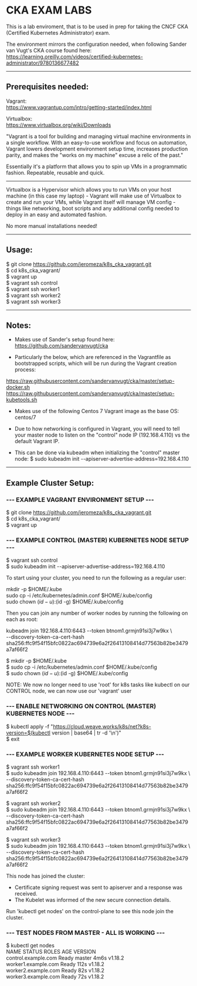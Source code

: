 # CKA EXAM LABS

This is a lab enviroment, that is to be used in prep for taking the CNCF CKA (Certified Kubernetes Administrator) exam.

The environment mirrors the configuration needed, when following Sander van Vugt's CKA course found here:
https://learning.oreilly.com/videos/certified-kubernetes-administrator/9780136677482

-------------------------
Prerequisites needed:
-------------------------
Vagrant:  
https://www.vagrantup.com/intro/getting-started/index.html

Virtualbox:  
https://www.virtualbox.org/wiki/Downloads  
  
"Vagrant is a tool for building and managing virtual machine environments in a single workflow. With an easy-to-use workflow and focus on automation, Vagrant lowers development environment setup time, increases production parity, and makes the "works on my machine" excuse a relic of the past."

Essentially it's a platform that allows you to spin up VMs in a programmatic fashion. Repeatable, reusable and quick.

---

Virtualbox is a Hypervisor which allows you to run VMs on your host machine (in this case my laptop) - Vagrant will make use of Virtualbox to create and run your VMs, while Vagrant itself will manage VM config - things like networking, boot scripts and any additional config needed to deploy in an easy and automated fashion.

No more manual installations needed!  

-------------------------
Usage:
-------------------------
$ git clone https://github.com/jeromeza/k8s_cka_vagrant.git  
$ cd k8s_cka_vagrant/  
$ vagrant up    
$ vagrant ssh control   
$ vagrant ssh worker1  
$ vagrant ssh worker2  
$ vagrant ssh worker3  

-------------------------
Notes:
-------------------------
* Makes use of Sander's setup found here:
https://github.com/sandervanvugt/cka

* Particularly the below, which are referenced in the Vagrantfile as bootstrapped scripts, which will be run during the Vagrant creation process:

https://raw.githubusercontent.com/sandervanvugt/cka/master/setup-docker.sh
https://raw.githubusercontent.com/sandervanvugt/cka/master/setup-kubetools.sh

* Makes use of the following Centos 7 Vagrant image as the base OS:  
centos/7

* Due to how networking is configured in Vagrant, you will need to tell your master node to listen on the "control" node IP (192.168.4.110) vs the default Vagrant IP.

* This can be done via kubeadm when initializing the "control" master node:
$ sudo kubeadm init --apiserver-advertise-address=192.168.4.110

-------------------------
Example Cluster Setup:
-------------------------

### --- EXAMPLE VAGRANT ENVIRONMENT SETUP ---  
$ git clone https://github.com/jeromeza/k8s_cka_vagrant.git  
$ cd k8s_cka_vagrant/  
$ vagrant up  

### --- EXAMPLE CONTROL (MASTER) KUBERNETES NODE SETUP ---  
$ vagrant ssh control  
$ sudo kubeadm init --apiserver-advertise-address=192.168.4.110  
  
To start using your cluster, you need to run the following as a regular user:  
  
  mkdir -p $HOME/.kube  
  sudo cp -i /etc/kubernetes/admin.conf $HOME/.kube/config  
  sudo chown $(id -u):$(id -g) $HOME/.kube/config  
  
Then you can join any number of worker nodes by running the following on each as root:  
  
kubeadm join 192.168.4.110:6443 --token btnom1.grmjn91si3j7w9kx \  
    --discovery-token-ca-cert-hash sha256:ffc9f54f15bfc0822ac694739e6a2f26413108414d77563b82be3479a7af66f2  
  
$ mkdir -p $HOME/.kube  
$ sudo cp -i /etc/kubernetes/admin.conf $HOME/.kube/config  
$ sudo chown $(id -u):$(id -g) $HOME/.kube/config  
  
NOTE: We now no longer need to use 'root' for k8s tasks like kubectl on our CONTROL node, we can now use our 'vagrant' user  
  
### --- ENABLE NETWORKING ON CONTROL (MASTER) KUBERNETES NODE ---  
$ kubectl apply -f "https://cloud.weave.works/k8s/net?k8s-version=$(kubectl version | base64 | tr -d '\n')"  
$ exit  
  
### --- EXAMPLE WORKER KUBERNETES NODE SETUP ---  
$ vagrant ssh worker1  
$ sudo kubeadm join 192.168.4.110:6443 --token btnom1.grmjn91si3j7w9kx \  
    --discovery-token-ca-cert-hash sha256:ffc9f54f15bfc0822ac694739e6a2f26413108414d77563b82be3479a7af66f2  
  
$ vagrant ssh worker2  
$ sudo kubeadm join 192.168.4.110:6443 --token btnom1.grmjn91si3j7w9kx \  
    --discovery-token-ca-cert-hash sha256:ffc9f54f15bfc0822ac694739e6a2f26413108414d77563b82be3479a7af66f2  
  
$ vagrant ssh worker3  
$ sudo kubeadm join 192.168.4.110:6443 --token btnom1.grmjn91si3j7w9kx \  
    --discovery-token-ca-cert-hash sha256:ffc9f54f15bfc0822ac694739e6a2f26413108414d77563b82be3479a7af66f2  

This node has joined the cluster:  
* Certificate signing request was sent to apiserver and a response was received.  
* The Kubelet was informed of the new secure connection details.  
  
Run 'kubectl get nodes' on the control-plane to see this node join the cluster.  
  
### --- TEST NODES FROM MASTER - ALL IS WORKING ---  
$ kubectl get nodes  
NAME                  STATUS   ROLES    AGE    VERSION  
control.example.com   Ready    master   4m6s   v1.18.2  
worker1.example.com   Ready    <none>   112s   v1.18.2  
worker2.example.com   Ready    <none>   82s    v1.18.2  
worker3.example.com   Ready    <none>   72s    v1.18.2  
